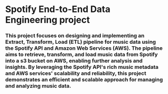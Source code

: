 # Spotify End-to-End Data Engineering project
### This project focuses on designing and implementing an Extract, Transform, Load (ETL) pipeline for music data using the Spotify API and Amazon Web Services (AWS). The pipeline aims to retrieve, transform, and load music data from Spotify into a s3 bucket on AWS, enabling further analysis and insights. By leveraging the Spotify API's rich music metadata and AWS services' scalability and reliability, this project demonstrates an efficient and scalable approach for managing and analyzing music data.
